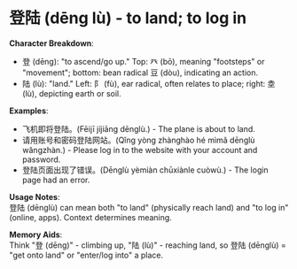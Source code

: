 # **登陆 (dēng lù) - to land; to log in**

**Character Breakdown**:  
- 登 (dēng): "to ascend/go up." Top: 癶 (bō), meaning "footsteps" or "movement"; bottom: bean radical 豆 (dòu), indicating an action.  
- 陆 (lù): "land." Left: 阝 (fù), ear radical, often relates to place; right: 坴 (lù), depicting earth or soil.

**Examples**:  
- 飞机即将登陆。(Fēijī jíjiāng dēnglù.) - The plane is about to land.  
- 请用账号和密码登陆网站。(Qǐng yòng zhànghào hé mìmǎ dēnglù wǎngzhàn.) - Please log in to the website with your account and password.  
- 登陆页面出现了错误。(Dēnglù yèmiàn chūxiànle cuòwù.) - The login page had an error.

**Usage Notes**:  
登陆 (dēnglù) can mean both "to land" (physically reach land) and "to log in" (online, apps). Context determines meaning.

**Memory Aids**:  
Think "登 (dēng)" - climbing up, "陆 (lù)" - reaching land, so 登陆 (dēnglù) = "get onto land" or "enter/log into" a place.